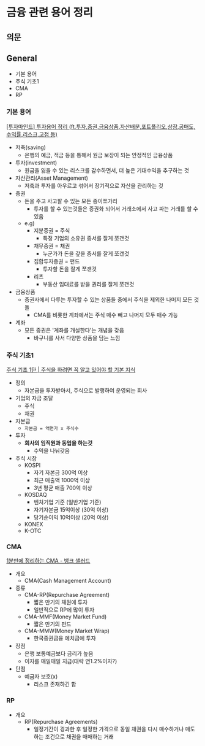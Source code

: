 # 금융 관련 용어 정리

## 의문

## General

- 기본 용어
- 주식 기초1
- CMA
- RP

### 기본 용어

[[투자마인드] 투자용어 정리 (ft.투자,증권,금융상품,자산배분,포트폴리오,상장,공매도,수익률,리스크,고점 등)](https://www.youtube.com/watch?v=_WXV3brIN-Y)

- 저축(saving)
  - 은행의 예금, 적금 등을 통해서 원금 보장이 되는 안정적인 금융상품
- 투자(investment)
  - 원금을 잃을 수 있는 리스크를 감수하면서, 더 높은 기대수익을 추구하는 것
- 자산관리(Asset Management)
  - 저축과 투자를 아우르고 섞어서 장기적으로 자산을 관리하는 것
- 증권
  - 돈을 주고 사고팔 수 있는 모든 종이쪼가리
    - 투자를 할 수 있는것들은 증권화 되어서 거래소에서 사고 파는 거래를 할 수 있음
  - e.g)
    - 지분증권 = 주식
      - 특정 기업의 소유권 증서를 잘게 쪼갠것
    - 채무증권 = 채권
      - 누군가가 돈을 갚을 증서를 잘게 쪼갠것
    - 집합투자증권 = 펀드
      - 투자할 돈을 잘게 쪼갠것
    - 리츠
      - 부동산 임대료를 받을 권리를 잘게 쪼갠것
- 금융상품
  - 증권사에서 다루는 투자할 수 있는 상품들 중에서 주식을 제외한 나머지 모든 것들
    - CMA를 비롯한 계좌에서는 주식 매수 빼고 나머지 모두 매수 가능
- 계좌
  - 모든 증권은 '계좌를 개설한다'는 개념을 갖음
    - 바구니를 사서 다양한 상품을 담는 느낌

### 주식 기초1

[주식 기초 1탄 | 주식을 하려면 꼭 알고 있어야 할 기본 지식](https://www.youtube.com/watch?v=-d291restec)

- 정의
  - 자본금을 투자받아서, 주식으로 발행하여 운영되는 회사
- 기업의 자금 조달
  - 주식
  - 채권
- 자본금
  - `자본금 = 액면가 x 주식수`
- 투자
  - **회사의 임직원과 동업을 하는것**
    - 수익을 나눠갖음
- 주식 시장
  - KOSPI
    - 자기 자본금 300억 이상
    - 최근 매출액 1000억 이상
    - 3년 평균 매출 700억 이상
  - KOSDAQ
    - 벤처기업 기준 (일반기업 기준)
    - 자기자본금 15억이상 (30억 이상)
    - 당기순이익 10억이상 (20억 이상)
  - KONEX
  - K-OTC

### CMA

[1분만에 정리하는 CMA - 뱅크 샐러드](https://www.banksalad.com/contents/1%EB%B6%84%EB%A7%8C%EC%97%90-%EC%A0%95%EB%A6%AC%ED%95%98%EB%8A%94-CMA-febc)

- 개요
  - CMA(Cash Management Account)
- 종류
  - CMA-RP(Repurchase Agreement)
    - 짧은 만기의 채원에 투자
    - 일반적으로 RP에 많이 투자
  - CMA-MMF(Money Market Fund)
    - 짧은 만기의 펀드
  - CMA-MMW(Money Market Wrap)
    - 한국증권금융 예치금에 투자
- 장점
  - 은행 보통예금보다 금리가 높음
  - 이자를 매일매일 지급(대략 연1.2%이자?)
- 단점
  - 예금자 보호(x)
    - 리스크 존재하긴 함

### RP

- 개요
  - RP(Repurchase Agreements)
    - 일정기간이 경과한 후 일정한 가격으로 동일 채권을 다시 매수하거나 매도하는 조건으로 채권을 매매하는 거래
